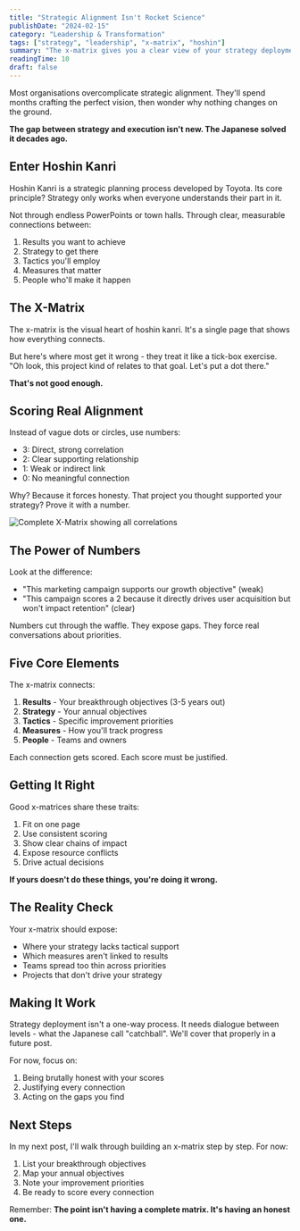 ```yaml
---
title: "Strategic Alignment Isn't Rocket Science"
publishDate: "2024-02-15"
category: "Leadership & Transformation"
tags: ["strategy", "leadership", "x-matrix", "hoshin"]
summary: "The x-matrix gives you a clear view of your strategy deployment. Here's how to use it properly."
readingTime: 10
draft: false
---
```


Most organisations overcomplicate strategic alignment. They'll spend months crafting the perfect vision, then wonder why nothing changes on the ground.

**The gap between strategy and execution isn't new. The Japanese solved it decades ago.**

## Enter Hoshin Kanri

Hoshin Kanri is a strategic planning process developed by Toyota. Its core principle? Strategy only works when everyone understands their part in it.

Not through endless PowerPoints or town halls. Through clear, measurable connections between:
1. Results you want to achieve
2. Strategy to get there
3. Tactics you'll employ
4. Measures that matter
5. People who'll make it happen

## The X-Matrix

The x-matrix is the visual heart of hoshin kanri. It's a single page that shows how everything connects.


But here's where most get it wrong - they treat it like a tick-box exercise. "Oh look, this project kind of relates to that goal. Let's put a dot there."

**That's not good enough.**

## Scoring Real Alignment

Instead of vague dots or circles, use numbers:
- 3: Direct, strong correlation
- 2: Clear supporting relationship
- 1: Weak or indirect link
- 0: No meaningful connection

Why? Because it forces honesty. That project you thought supported your strategy? Prove it with a number.

![Complete X-Matrix showing all correlations](/Dave-Huntley/blog/xmatrix/eight.png)

## The Power of Numbers

Look at the difference:
- "This marketing campaign supports our growth objective" (weak)
- "This campaign scores a 2 because it directly drives user acquisition but won't impact retention" (clear)

Numbers cut through the waffle. They expose gaps. They force real conversations about priorities.

## Five Core Elements

The x-matrix connects:

1. **Results** - Your breakthrough objectives (3-5 years out)
2. **Strategy** - Your annual objectives
3. **Tactics** - Specific improvement priorities
4. **Measures** - How you'll track progress
5. **People** - Teams and owners

Each connection gets scored. Each score must be justified.

## Getting It Right

Good x-matrices share these traits:
1. Fit on one page
2. Use consistent scoring
3. Show clear chains of impact
4. Expose resource conflicts
5. Drive actual decisions

**If yours doesn't do these things, you're doing it wrong.**

## The Reality Check

Your x-matrix should expose:
- Where your strategy lacks tactical support
- Which measures aren't linked to results
- Teams spread too thin across priorities
- Projects that don't drive your strategy

## Making It Work

Strategy deployment isn't a one-way process. It needs dialogue between levels - what the Japanese call "catchball". We'll cover that properly in a future post.

For now, focus on:
1. Being brutally honest with your scores
2. Justifying every connection
3. Acting on the gaps you find

## Next Steps

In my next post, I'll walk through building an x-matrix step by step. For now:
1. List your breakthrough objectives
2. Map your annual objectives
3. Note your improvement priorities
4. Be ready to score every connection

Remember: **The point isn't having a complete matrix. It's having an honest one.**